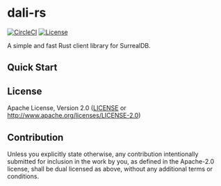 # dali-rs
[![CircleCI](https://dl.circleci.com/status-badge/img/gh/erikhoward/dali-rs/tree/main.svg?style=svg)](https://dl.circleci.com/status-badge/redirect/gh/erikhoward/dali-rs/tree/main)
[![License](https://img.shields.io/badge/License-Apache%202.0-blue.svg)](https://opensource.org/licenses/Apache-2.0)

A simple and fast Rust client library for SurrealDB.

## Quick Start

## License
Apache License, Version 2.0 ([LICENSE](LICENSE) or http://www.apache.org/licenses/LICENSE-2.0)

## Contribution

Unless you explicitly state otherwise, any contribution intentionally submitted
for inclusion in the work by you, as defined in the Apache-2.0 license, shall be
dual licensed as above, without any additional terms or conditions.
